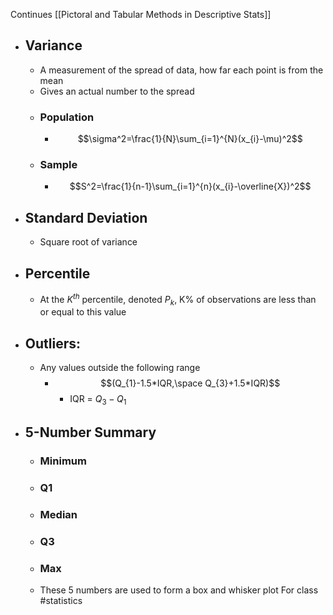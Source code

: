 Continues [[Pictoral and Tabular Methods in Descriptive Stats]]
- ## Variance
	- A measurement of the spread of data, how far each point is from the mean
	- Gives an actual number to the spread
	- ### Population
		- $$\sigma^2=\frac{1}{N}\sum_{i=1}^{N}(x_{i}-\mu)^2$$
	- ### Sample
		- $$S^2=\frac{1}{n-1}\sum_{i=1}^{n}(x_{i}-\overline{X})^2$$
- ## Standard Deviation
	- Square root of variance
- ## Percentile
	- At the $K^{th}$ percentile, denoted $P_{k}$, K% of observations are less than or equal to this value
- ## Outliers:
	- Any values outside the following range
		- $$(Q_{1}-1.5*IQR,\space Q_{3}+1.5*IQR)$$
			- IQR = $Q_{3}-Q_{1}$
- ## 5-Number Summary
	- ### Minimum
	- ### Q1
	- ### Median
	- ### Q3
	- ### Max
	- These 5 numbers are used to form a box and whisker plot
For class #statistics 